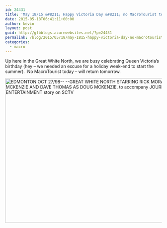 ```yaml
---
id: 24431
title: 'May 18/15 &#8211; Happy Victoria Day &#8211; no MacroTourist today'
date: 2015-05-18T06:41:11+00:00
author: kevin
layout: post
guid: http://gfbblogs.azurewebsites.net/?p=24431
permalink: /blog/2015/05/18/may-1815-happy-victoria-day-no-macrotourist-today/
categories:
  - macro
---
```

Up here in the Great White North, we are busy celebrating Queen Victoria&#8217;s birthday (hey &#8211; we needed an excuse for a holiday week-end to start the summer).  No MacroTourist today &#8211; will return tomorrow.

[<img class="size-full wp-image-24441" src="http://themacrotourist.com/blogs/2015/05/bob-and-doug1.jpg" alt="EDMONTON  OCT 27/98-- --GREAT WHITE NORTH STARRING RICK MORANIS AS BOB MCKENZIE AND DAVE THOMAS AS DOUG MCKENZIE. to accompany JOURNAL/ ENTERTAINMENT story on SCTV" width="620" height="465" srcset="http://themacrotourist.com/wp-content/uploads/2015/05/bob-and-doug1-300x225.jpg 300w, http://themacrotourist.com/wp-content/uploads/2015/05/bob-and-doug1-520x390.jpg 520w, http://themacrotourist.com/wp-content/uploads/2015/05/bob-and-doug1.jpg 620w" sizes="(max-width: 620px) 100vw, 620px" />](http://themacrotourist.com/blogs/2015/05/bob-and-doug1.jpg)